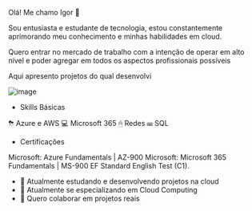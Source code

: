 Olá! Me chamo Igor 👋

 Sou entusiasta e estudante de tecnologia, estou constantemente aprimorando meu conhecimento e minhas habilidades em cloud.

 Quero entrar no mercado de trabalho com a intenção de operar em alto nível e poder agregar em todos os aspectos profissionais possíveis

 Aqui apresento projetos do qual desenvolvi
 
![image](https://github.com/igorlipe52/igorlipe52/assets/140567532/7ac28240-b897-4db2-bff4-f220c926fa5f)

- Skills Básicas

⛈ Azure e AWS
💻 Microsoft 365
🖱 Redes
⌨ SQL

- Certificações
  
Microsoft: Azure Fundamentals | AZ-900 
Microsoft: Microsoft 365 Fundamentals | MS-900 
EF Standard English Test (C1).

 
- 🔭 Atualmente estudando e desenvolvendo projetos na cloud
- 🌱 Atualmente se especializando em Cloud Computing
- 👯 Quero colaborar em projetos reais


